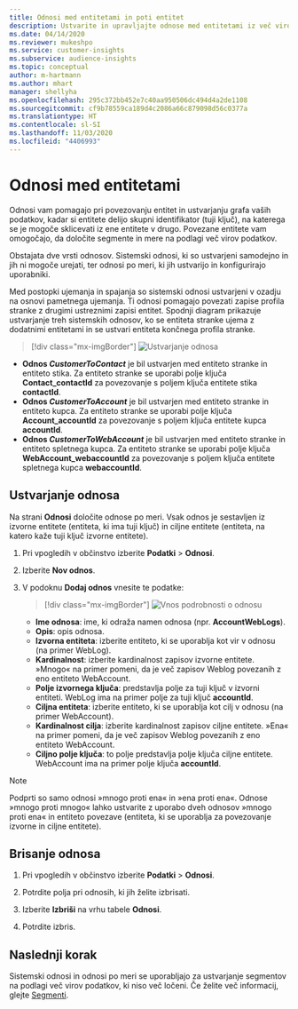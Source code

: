 ```yaml
---
title: Odnosi med entitetami in poti entitet
description: Ustvarite in upravljajte odnose med entitetami iz več virov podatkov.
ms.date: 04/14/2020
ms.reviewer: mukeshpo
ms.service: customer-insights
ms.subservice: audience-insights
ms.topic: conceptual
author: m-hartmann
ms.author: mhart
manager: shellyha
ms.openlocfilehash: 295c372bb452e7c40aa950506dc494d4a2de1108
ms.sourcegitcommit: cf9b78559ca189d4c2086a66c879098d56c0377a
ms.translationtype: HT
ms.contentlocale: sl-SI
ms.lasthandoff: 11/03/2020
ms.locfileid: "4406993"
---
```

# <a name="relationships-between-entities"></a>Odnosi med entitetami

Odnosi vam pomagajo pri povezovanju entitet in ustvarjanju grafa vaših podatkov, kadar si entitete delijo skupni identifikator (tuji ključ), na katerega se je mogoče sklicevati iz ene entitete v drugo. Povezane entitete vam omogočajo, da določite segmente in mere na podlagi več virov podatkov.

Obstajata dve vrsti odnosov. Sistemski odnosi, ki so ustvarjeni samodejno in jih ni mogoče urejati, ter odnosi po meri, ki jih ustvarijo in konfigurirajo uporabniki.

Med postopki ujemanja in spajanja so sistemski odnosi ustvarjeni v ozadju na osnovi pametnega ujemanja. Ti odnosi pomagajo povezati zapise profila stranke z drugimi ustreznimi zapisi entitet. Spodnji diagram prikazuje ustvarjanje treh sistemskih odnosov, ko se entiteta stranke ujema z dodatnimi entitetami in se ustvari entiteta končnega profila stranke.

> [!div class="mx-imgBorder"]
> ![Ustvarjanje odnosa](media/relationships-entities-merge.png "Ustvarjanje odnosa")

- **Odnos *CustomerToContact*** je bil ustvarjen med entiteto stranke in entiteto stika. Za entiteto stranke se uporabi polje ključa **Contact_contactId** za povezovanje s poljem ključa entitete stika **contactId**.
- **Odnos _CustomerToAccount_** je bil ustvarjen med entiteto stranke in entiteto kupca. Za entiteto stranke se uporabi polje ključa **Account_accountId** za povezovanje s poljem ključa entitete kupca **accountId**.
- **Odnos _CustomerToWebAccount_** je bil ustvarjen med entiteto stranke in entiteto spletnega kupca. Za entiteto stranke se uporabi polje ključa **WebAccount_webaccountId** za povezovanje s poljem ključa entitete spletnega kupca **webaccountId**.

## <a name="create-a-relationship"></a>Ustvarjanje odnosa

Na strani **Odnosi** določite odnose po meri. Vsak odnos je sestavljen iz izvorne entitete (entiteta, ki ima tuji ključ) in ciljne entitete (entiteta, na katero kaže tuji ključ izvorne entitete).

1. Pri vpogledih v občinstvo izberite **Podatki** > **Odnosi**.

2. Izberite **Nov odnos**.

3. V podoknu **Dodaj odnos** vnesite te podatke:

   > [!div class="mx-imgBorder"]
   > ![Vnos podrobnosti o odnosu](media/relationships-add.png "Vnos podrobnosti o odnosu")

   - **Ime odnosa**: ime, ki odraža namen odnosa (npr. **AccountWebLogs**).
   - **Opis**: opis odnosa.
   - **Izvorna entiteta**: izberite entiteto, ki se uporablja kot vir v odnosu (na primer WebLog).
   - **Kardinalnost**: izberite kardinalnost zapisov izvorne entitete. »Mnogo« na primer pomeni, da je več zapisov Weblog povezanih z eno entiteto WebAccount.
   - **Polje izvornega ključa**: predstavlja polje za tuji ključ v izvorni entiteti. WebLog ima na primer polje za tuji ključ **accountId**.
   - **Ciljna entiteta**: izberite entiteto, ki se uporablja kot cilj v odnosu (na primer WebAccount).
   - **Kardinalnost cilja**: izberite kardinalnost zapisov ciljne entitete. »Ena« na primer pomeni, da je več zapisov Weblog povezanih z eno entiteto WebAccount.
   - **Ciljno polje ključa**: to polje predstavlja polje ključa ciljne entitete. WebAccount ima na primer polje ključa **accountId**.

> [!NOTE]
> Podprti so samo odnosi »mnogo proti ena« in »ena proti ena«. Odnose »mnogo proti mnogo« lahko ustvarite z uporabo dveh odnosov »mnogo proti ena« in entiteto povezave (entiteta, ki se uporablja za povezovanje izvorne in ciljne entitete).

## <a name="delete-a-relationship"></a>Brisanje odnosa

1. Pri vpogledih v občinstvo izberite **Podatki** > **Odnosi**.

2. Potrdite polja pri odnosih, ki jih želite izbrisati.

3. Izberite **Izbriši** na vrhu tabele **Odnosi**.

4. Potrdite izbris.

## <a name="next-step"></a>Naslednji korak

Sistemski odnosi in odnosi po meri se uporabljajo za ustvarjanje segmentov na podlagi več virov podatkov, ki niso več ločeni. Če želite več informacij, glejte [Segmenti](segments.md).
